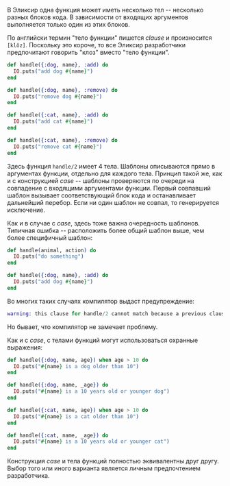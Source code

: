 
В Эликсир одна функция может иметь несколько тел -- несколько разных блоков кода. В зависимости от входящих аргументов выполняется только один из этих блоков.

По английски термин "тело функции" пишется *clause* и произносится `[klôz]`. Поскольку это короче, то все Эликсир разработчики предпочитают говорить "клоз" вместо "тело функции".

```elixir
def handle({:dog, name}, :add) do
  IO.puts("add dog #{name}")
end

def handle({:dog, name}, :remove) do
  IO.puts("remove dog #{name}")
end

def handle({:cat, name}, :add) do
  IO.puts("add cat #{name}")
end

def handle({:cat, name}, :remove) do
  IO.puts("remove cat #{name}")
end
```

Здесь функция `handle/2` имеет 4 тела. Шаблоны описываются прямо в аргументах функции, отдельно для каждого тела. Принцип такой же, как и с конструкцией *case* -- шаблоны проверяются по очереди на совпадение с входящими аргументами функции. Первый совпавший шаблон вызывает соответствующий блок кода и останавливает дальнейший перебор. Если ни один шаблон не совпал, то генерируется исключение.

Как и в случае с *case*, здесь тоже важна очередность шаблонов. Типичная ошибка -- расположить более общий шаблон выше, чем более специфичный шаблон:

```elixir
def handle(animal, action) do
  IO.puts("do something")
end

def handle({:dog, name}, :add) do
  IO.puts("add dog #{name}")
end
```

Во многих таких случаях компилятор выдаст предупреждение:

```elixir
warning: this clause for handle/2 cannot match because a previous clause at line 27 always matches
```

Но бывает, что компилятор не замечает проблему.

Как и с *case*, с телами функций могут использоваться охранные выражения:

```elixir
def handle({:dog, name, age}) when age > 10 do
  IO.puts("#{name} is a dog older than 10")
end

def handle({:dog, name, _age}) do
  IO.puts("#{name} is a 10 years old or younger dog")
end

def handle({:cat, name, age}) when age > 10 do
  IO.puts("#{name} is a cat older than 10")
end

def handle({:cat, name, _age}) do
  IO.puts("#{name} is a 10 years old or younger cat")
end
```

Конструкция *case* и тела функций полностью эквивалентны друг другу. Выбор того или иного варианта является личным предпочтением разработчика.
